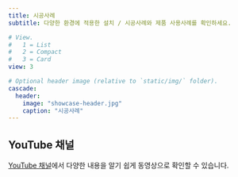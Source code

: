```yaml
---
title: 시공사례
subtitle: 다양한 환경에 적용한 설치 / 시공사례와 제품 사용사례를 확인하세요.

# View.
#   1 = List
#   2 = Compact
#   3 = Card
view: 3

# Optional header image (relative to `static/img/` folder).
cascade:
  header:
    image: "showcase-header.jpg"
    caption: "시공사례"
---
```


## YouTube 채널

[YouTube 채널](https://www.youtube.com/channel/UC-4cLqYFsPtaOjtKolsKxRg)에서 다양한 내용을 알기 쉽게 동영상으로 확인할 수 있습니다.

&nbsp;